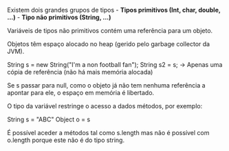 
Existem dois grandes grupos de tipos
	- **Tipos primitivos (Int, char, double, ...)**
	- **Tipo não primitivos (String, ...)**

Variáveis de tipos não primitivos contém uma referência para um objeto.

Objetos têm espaço alocado no heap (gerido pelo garbage collector da JVM).

String s = new String("I'm a non football fan");
String s2 = s; -> Apenas uma cópia de referência (não há mais memória alocada)

Se s passar para null, como o objeto já não tem nenhuma referência a apontar para ele, o espaço em memória é libertado.

O tipo da variável restringe o acesso a dados métodos, por exemplo: 

String s = "ABC"
Object o = s

É possível aceder a métodos tal como s.length mas não é possível com o.length porque este não é do tipo string.


